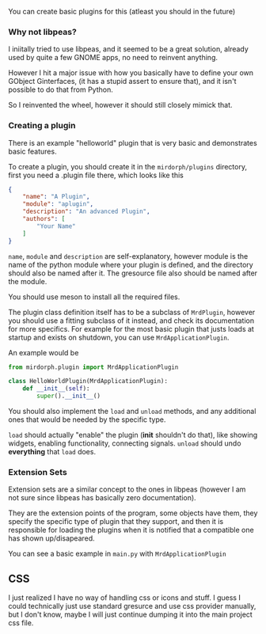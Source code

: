 You can create basic plugins for this (atleast you should in the future)

### Why not libpeas?

I iniitally tried to use libpeas, and it seemed to be a great solution, already
used by quite a few GNOME apps, no need to reinvent anything.

However I hit a major issue with how you basically have to define your own GObject
Ginterfaces, (it has a stupid assert to ensure that), and it isn't possible to do
that from Python.

So I reinvented the wheel, however it should still closely mimick that.

### Creating a plugin

There is an example "helloworld" plugin that is very basic and demonstrates
basic features.

To create a plugin, you should create it in the `mirdorph/plugins` directory,
first you need a .plugin file there, which looks like this

```json
{
	"name": "A Plugin",
	"module": "aplugin",
	"description": "An advanced Plugin",
	"authors": [
		"Your Name"
	]
}
```

`name`, `module` and `description` are self-explanatory, however module is the name of the python
module where your plugin is defined, and the directory should also be named after it. The gresource
file also should be named after the module.

You should use meson to install all the required files.

The plugin class definition itself has to be a subclass of `MrdPlugin`, however you should use a fitting
subclass of it instead, and check its documentation for more specifics. For example for the most basic plugin
that justs loads at startup and exists on shutdown, you can use `MrdApplicationPlugin`.

An example would be

```python
from mirdorph.plugin import MrdApplicationPlugin

class HelloWorldPlugin(MrdApplicationPlugin):
    def __init__(self):
        super().__init__()
```

You should also implement the `load` and `unload` methods, and any additional ones that would be needed by the
specific type.

`load` should actually "enable" the plugin (__init__ shouldn't do that), like showing widgets, enabling functionality,
connecting signals. `unload` should undo **everything** that `load` does.

### Extension Sets

Extension sets are a similar concept to the ones in libpeas (however I am not sure since libpeas has basically zero documentation).

They are the extension points of the program, some objects have them, they specify the specific type of plugin that they support,
and then it is responsible for loading the plugins when it is notified that a compatible one has shown up/disapeared.

You can see a basic example in `main.py` with `MrdApplicationPlugin`

## CSS

I just realized I have no way of handling css or icons and stuff.
I guess I could technically just use standard gresurce and use css provider manually, but
I don't know, maybe I will just continue dumping it into the main project css file.
